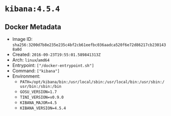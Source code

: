 # `kibana:4.5.4`

## Docker Metadata

- Image ID: `sha256:3200d7b8e235e235c4bf2cb61eefbc036aadca520f6e72d86217cb2301438a0d`
- Created: `2016-09-23T19:55:01.589841313Z`
- Arch: `linux`/`amd64`
- Entrypoint: `["/docker-entrypoint.sh"]`
- Command: `["kibana"]`
- Environment:
  - `PATH=/opt/kibana/bin:/usr/local/sbin:/usr/local/bin:/usr/sbin:/usr/bin:/sbin:/bin`
  - `GOSU_VERSION=1.7`
  - `TINI_VERSION=v0.9.0`
  - `KIBANA_MAJOR=4.5`
  - `KIBANA_VERSION=4.5.4`
